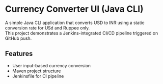 # Currency Converter UI (Java CLI)

A simple Java CLI application that converts USD to INR using a static conversion rate for USd and Ruppee only.  
This project demonstrates a Jenkins-integrated CI/CD pipeline triggered on GitHub push.

## Features

- User input-based currency conversion
- Maven project structure
- Jenkinsfile for CI pipeline
